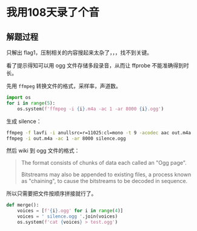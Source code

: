 # 我用108天录了个音

## 解题过程
只解出 flag1，压制相关的内容搜起来太杂了，，，找不到关键。

看了提示得知可以用 ogg 文件存储多段录音，从而让 ffprobe 不能准确得到时长。

先用 `ffmpeg` 转换文件的格式，采样率，声道数。

~~~python
import os
for i in range(5):
    os.system(f'ffmpeg -i {i}.m4a -ac 1 -ar 8000 {i}.ogg')
~~~

生成 silence：
~~~bash
ffmpeg -f lavfi -i anullsrc=r=11025:cl=mono -t 9 -acodec aac out.m4a
ffmpeg -i out.m4a -ac 1 -ar 8000 silence.ogg
~~~

然后 wiki 到 ogg 文件的格式：

> The format consists of chunks of data each called an "Ogg page".
> 
> Bitstreams may also be appended to existing files, a process known as "chaining", to cause the bitstreams to be decoded in sequence.

所以只需要把文件按顺序拼接就行了。

~~~python
def merge():
    voices = [f'{i}.ogg' for i in range(4)]
    voices = ' silence.ogg '.join(voices)
    os.system(f'cat {voices} > test.ogg')
~~~
